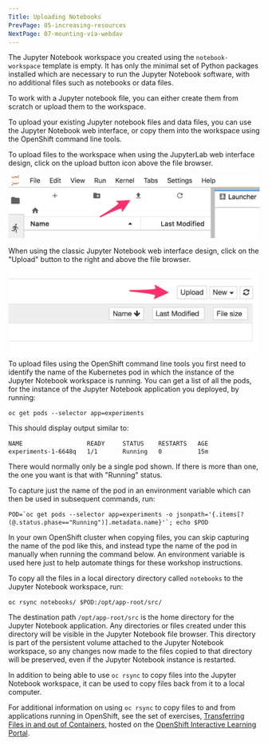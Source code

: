 ```yaml
---
Title: Uploading Notebooks
PrevPage: 05-increasing-resources
NextPage: 07-mounting-via-webdav
---
```


The Jupyter Notebook workspace you created using the `notebook-workspace` template is empty. It has only the minimal set of Python packages installed which are necessary to run the Jupyter Notebook software, with no additional files such as notebooks or data files.

To work with a Jupyter notebook file, you can either create them from scratch or upload them to the workspace.

To upload your existing Jupyter notebook files and data files, you can use the Jupyter Notebook web interface, or copy them into the workspace using the OpenShift command line tools.

To upload files to the workspace when using the JupyterLab web interface design, click on the upload button icon above the file browser.

![JupyterLab Upload](jupyterlabupload.png)

When using the classic Jupyter Notebook web interface design, click on the "Upload" button to the right and above the file browser.

![Classic Upload](jupyterclassicupload.png)

To upload files using the OpenShift command line tools you first need to identify the name of the Kubernetes pod in which the instance of the Jupyter Notebook workspace is running. You can get a list of all the pods, for the instance of the Jupyter Notebook application you deployed, by running:

```execute
oc get pods --selector app=experiments
```

This should display output similar to:

```
NAME                  READY     STATUS    RESTARTS   AGE
experiments-1-6648q   1/1       Running   0          15m
```

There would normally only be a single pod shown. If there is more than one, the one you want is that with "Running" status.

To capture just the name of the pod in an environment variable which can then be used in subsequent commands, run:

```execute
POD=`oc get pods --selector app=experiments -o jsonpath='{.items[?(@.status.phase=="Running")].metadata.name}'`; echo $POD
```

In your own OpenShift cluster when copying files, you can skip capturing the name of the pod like this, and instead type the name of the pod in manually when running the command below. An environment variable is used here just to help automate things for these workshop instructions.

To copy all the files in a local directory directory called `notebooks` to the Jupyter Notebook workspace, run:

```execute
oc rsync notebooks/ $POD:/opt/app-root/src/
```

The destination path `/opt/app-root/src` is the home directory for the Jupyter Notebook application. Any directories or files created under this directory will be visible in the Jupyter Notebook file browser. This directory is part of the persistent volume attached to the Jupyter Notebook workspace, so any changes now made to the files copied to that directory will be preserved, even if the Jupyter Notebook instance is restarted.

In addition to being able to use `oc rsync` to copy files into the Jupyter Notebook workspace, it can be used to copy files back from it to a local computer.

For additional information on using `oc rsync` to copy files to and from applications running in OpenShift, see the set of exercises, [Transferring Files in and out of Containers](https://learn.openshift.com/introduction/transferring-files/), hosted on the [OpenShift Interactive Learning Portal](https://learn.openshift.com/).
